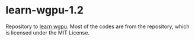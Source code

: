 # learn-wgpu-1.2

Repository to [learn wgpu](https://github.com/sotrh/learn-wgpu).
Most of the codes are from the repository, which is licensed under the MIT License.